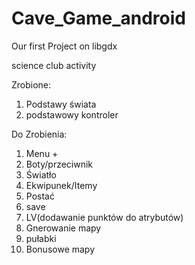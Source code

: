 # Cave_Game_android
Our first Project on libgdx

science club activity

Zrobione:
1. Podstawy świata
2. podstawowy kontroler

Do Zrobienia:
1. Menu +
2. Boty/przeciwnik
3. Światło
4. Ekwipunek/Itemy
5. Postać
6. save
7. LV(dodawanie punktów do atrybutów)
8. Gnerowanie mapy
9. pułabki
10. Bonusowe mapy
